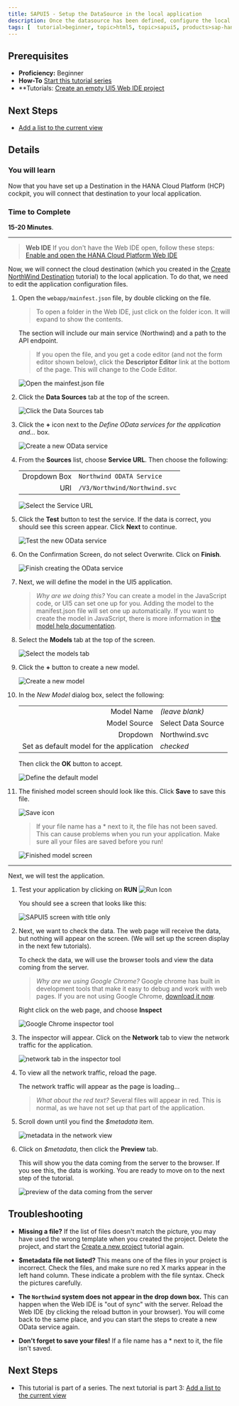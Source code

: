 ```yaml
---
title: SAPUI5 - Setup the DataSource in the local application
description: Once the datasource has been defined, configure the local application to use the data.
tags: [  tutorial>beginner, topic>html5, topic>sapui5, products>sap-hana-cloud-platform ]
---
```

## Prerequisites  
 - **Proficiency:** Beginner 
 - **How-To** [Start this tutorial series](https://go.sap.com/developer/tutorials/sapui5-webide-open-webide.html)
 - **Tutorials: [Create an empty UI5 Web IDE project](https://go.sap.com/developer/tutorials/sapui5-webide-create-project.html)

## Next Steps
 - [Add a list to the current view](https://go.sap.com/developer/tutorials/sapui5-webide-add-list.html)

## Details
### You will learn  
Now that you have set up a Destination in the HANA Cloud Platform (HCP) cockpit, you will connect that destination to your local application.  

### Time to Complete
**15-20 Minutes**.

---
>  **Web IDE** If you don't have the Web IDE open, follow these steps: [Enable and open the HANA Cloud Platform Web IDE](https://go.sap.com/developer/tutorials/sapui5-webide-open-webide.html)


Now, we will connect the cloud destination (which you created in the [Create NorthWind Destination](https://go.sap.com/developer/tutorials/hcp-create-destination.html) tutorial) to the local application.  To do that, we need to edit the application configuration files.

1.  Open the `webapp/mainfest.json` file, by double clicking on the file.

    > To open a folder in the Web IDE, just click on the folder icon.  It will expand to show the contents.
    
    
    The section will include our main service (Northwind) and a path to the API endpoint.

    > If you open the file, and you get a code editor (and not the form editor shown below), click the **Descriptor Editor** link at the bottom of the page.  This will change to the Code Editor.
    
    ![Open the mainfest.json file](1.png)
    
2.  Click the **Data Sources** tab at the top of the screen.

    ![Click the Data Sources tab](2.png)

3.  Click the **+** icon next to the *Define OData services for the application and...* box.
    
    ![Create a new OData service](3.png)

4.  From the **Sources** list, choose **Service URL**.  Then choose the following:

    |              |                                    |
    | ------------:| ---------------------------------- |
    | Dropdown Box | `Northwind ODATA Service`          |
    | URI          | `/V3/Northwind/Northwind.svc`      |

    ![Select the Service URL](4.png)
    
5.  Click the **Test** button to test the service.  If the data is correct, you should see this screen appear.  Click **Next** to continue.

    ![Test the new OData service](4b.png)

6.  On the Confirmation Screen, do not select Overwrite.  Click on **Finish**.

    ![Finish creating the OData service](4c.png)

7.  Next, we will define the model in the UI5 application.
    > *Why are we doing this?*  You can create a model in the JavaScript code, or UI5 can set one up for you.  Adding the model to the manifest.json file will set one up automatically.  If you want to create the model in JavaScript, there is more information in [the model help documentation](https://sapui5.netweaver.ondemand.com/docs/guide/5278bfd38f3940b192df0e39f2fb33b3.html).

8.  Select the **Models** tab at the top of the screen.

    ![Select the models tab](5.png)

9.  Click the **+** button to create a new model.

    ![Create a new model](6.png)

10. In the *New Model* dialog box, select the following:

    |    |    |
    |---:|--- |
    | Model Name                                | *(leave blank)*       |
    | Model Source                              | Select Data Source    |
    | Dropdown                                  | Northwind.svc         |
    | Set as default model for the application  | *checked*             |
        
    Then click the **OK** button to accept.
    
    ![Define the default model](7.png)
    
11. The finished model screen should look like this.  Click **Save** to save this file.

    ![Save icon](save-icon.png)

    > If your file name has a * next to it, the file has not been saved.  This can cause problems when you run your application.  Make sure all your files are saved before you run!
    
    ![Finished model screen](8.png)
    
----
Next, we will test the application.  

1.  Test your application by clicking on **RUN**     ![Run Icon](run-icon.png)

    You should see a screen that looks like this:
    
    ![SAPUI5 screen with title only](test-1.png)
    
2.  Next, we want to check the data.  The web page will receive the data, but nothing will appear on the screen.  (We will set up the screen display in the next few tutorials).  

	To check the data, we will use the browser tools and view the data coming from the server.
	> *Why are we using Google Chrome?*  Google chrome has built in development tools that make it easy to debug and work with web pages.  If you are not using Google Chrome, [download it now](https://www.google.com/chrome/browser/desktop/).
	
	Right click on the web page, and choose **Inspect**

    ![Google Chrome inspector tool](test-2.png)
    
3.  The inspector will appear.  Click on the **Network** tab to view the network traffic for the application.

    ![network tab in the inspector tool](test-3.png)
    
4.  To view all the network traffic, reload the page.  

    The network traffic will appear as the page is loading...
    >*What about the red text?* Several files will appear in red.  This is normal, as we have not set up that part of the application. 
    
5.  Scroll down until you find the *$metadata* item.  

    ![metadata in the network view](test-5.png)
    
6.  Click on *$metadata*, then click the **Preview** tab.

    This will show you the data coming from the server to the browser.  If you see this, the data is working.  You are ready to move on to the next step of the tutorial.

    ![preview of the data coming from the server](test-6.png)
    

## Troubleshooting
 - **Missing a file?**  If the list of files doesn't match the picture, you may have used the wrong template when you created the project.  Delete the project, and start the [Create a new project](https://go.sap.com/developer/tutorials/sapui5-webide-create-project.html) tutorial again.

 - **$metadata file not listed?**  This means one of the files in your project is incorrect.  Check the files, and make sure no red X marks appear in the left hand column.  These indicate a problem with the file syntax.  Check the pictures carefully. 
 
 - **The `Northwind` system does not appear in the drop down box.**  This can happen when the Web IDE is "out of sync" with the server.  Reload the Web IDE (by clicking the reload button in your browser).  You will come back to the same place, and you can start the steps to create a new OData service again.
 
 - **Don't forget to save your files!**  If a file name has a * next to it, the file isn't saved.  


## Next Steps
 - This tutorial is part of a series.  The next tutorial is part 3: [Add a list to the current view](https://go.sap.com/developer/tutorials/sapui5-webide-add-list.html)
